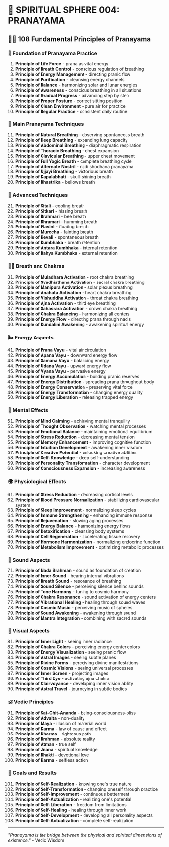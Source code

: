 # 🌟 SPIRITUAL SPHERE 004: PRANAYAMA

## 🧘‍♀️ 108 Fundamental Principles of Pranayama

### 🌌 Foundation of Pranayama Practice

1. **Principle of Life Force** - prana as vital energy
2. **Principle of Breath Control** - conscious regulation of breathing
3. **Principle of Energy Management** - directing pranic flow
4. **Principle of Purification** - cleansing energy channels
5. **Principle of Balance** - harmonizing solar and lunar energies
6. **Principle of Awareness** - conscious breathing in all situations
7. **Principle of Gradual Progress** - advancing step by step
8. **Principle of Proper Posture** - correct sitting position
9. **Principle of Clean Environment** - pure air for practice
10. **Principle of Regular Practice** - consistent daily routine

### 🎯 Main Pranayama Techniques

11. **Principle of Natural Breathing** - observing spontaneous breath
12. **Principle of Deep Breathing** - expanding lung capacity
13. **Principle of Abdominal Breathing** - diaphragmatic respiration
14. **Principle of Thoracic Breathing** - chest expansion
15. **Principle of Clavicular Breathing** - upper chest movement
16. **Principle of Full Yogic Breath** - complete breathing cycle
17. **Principle of Alternate Nostril** - nadi shodhana pranayama
18. **Principle of Ujjayi Breathing** - victorious breath
19. **Principle of Kapalabhati** - skull-shining breath
20. **Principle of Bhastrika** - bellows breath

### 🌟 Advanced Techniques

21. **Principle of Sitali** - cooling breath
22. **Principle of Sitkari** - hissing breath
23. **Principle of Brahmari** - bee breath
24. **Principle of Bhramari** - humming breath
25. **Principle of Plavini** - floating breath
26. **Principle of Murccha** - fainting breath
27. **Principle of Kevali** - spontaneous breath
28. **Principle of Kumbhaka** - breath retention
29. **Principle of Antara Kumbhaka** - internal retention
30. **Principle of Bahya Kumbhaka** - external retention

### 🧘‍♀️ Breath and Chakras

31. **Principle of Muladhara Activation** - root chakra breathing
32. **Principle of Svadhisthana Activation** - sacral chakra breathing
33. **Principle of Manipura Activation** - solar plexus breathing
34. **Principle of Anahata Activation** - heart chakra breathing
35. **Principle of Vishuddha Activation** - throat chakra breathing
36. **Principle of Ajna Activation** - third eye breathing
37. **Principle of Sahasrara Activation** - crown chakra breathing
38. **Principle of Chakra Balancing** - harmonizing all centers
39. **Principle of Energy Flow** - directing prana through nadis
40. **Principle of Kundalini Awakening** - awakening spiritual energy

### 🌬️ Energy Aspects

41. **Principle of Prana Vayu** - vital air circulation
42. **Principle of Apana Vayu** - downward energy flow
43. **Principle of Samana Vayu** - balancing energy
44. **Principle of Udana Vayu** - upward energy flow
45. **Principle of Vyana Vayu** - pervasive energy
46. **Principle of Energy Accumulation** - building pranic reserves
47. **Principle of Energy Distribution** - spreading prana throughout body
48. **Principle of Energy Conservation** - preserving vital force
49. **Principle of Energy Transformation** - changing energy quality
50. **Principle of Energy Liberation** - releasing trapped energy

### 🧠 Mental Effects

51. **Principle of Mind Calming** - achieving mental tranquility
52. **Principle of Thought Observation** - watching mental processes
53. **Principle of Emotional Balance** - maintaining emotional equilibrium
54. **Principle of Stress Reduction** - decreasing mental tension
55. **Principle of Memory Enhancement** - improving cognitive function
56. **Principle of Intuition Development** - awakening inner wisdom
57. **Principle of Creative Potential** - unlocking creative abilities
58. **Principle of Self-Knowledge** - deep self-understanding
59. **Principle of Personality Transformation** - character development
60. **Principle of Consciousness Expansion** - increasing awareness

### 🌍 Physiological Effects

61. **Principle of Stress Reduction** - decreasing cortisol levels
62. **Principle of Blood Pressure Normalization** - stabilizing cardiovascular system
63. **Principle of Sleep Improvement** - normalizing sleep cycles
64. **Principle of Immune Strengthening** - enhancing immune response
65. **Principle of Rejuvenation** - slowing aging processes
66. **Principle of Energy Balance** - harmonizing energy flows
67. **Principle of Detoxification** - cleansing body systems
68. **Principle of Cell Regeneration** - accelerating tissue recovery
69. **Principle of Hormone Harmonization** - normalizing endocrine function
70. **Principle of Metabolism Improvement** - optimizing metabolic processes

### 🎵 Sound Aspects

71. **Principle of Nada Brahman** - sound as foundation of creation
72. **Principle of Inner Sound** - hearing internal vibrations
73. **Principle of Breath Sound** - resonance of breathing
74. **Principle of Sound Silence** - perceiving silence behind sounds
75. **Principle of Tone Harmony** - tuning to cosmic harmony
76. **Principle of Chakra Resonance** - sound activation of energy centers
77. **Principle of Vibrational Healing** - healing through sound waves
78. **Principle of Cosmic Music** - perceiving music of spheres
79. **Principle of Sound Awakening** - awakening through sound
80. **Principle of Mantra Integration** - combining with sacred sounds

### 🌈 Visual Aspects

81. **Principle of Inner Light** - seeing inner radiance
82. **Principle of Chakra Colors** - perceiving energy center colors
83. **Principle of Energy Visualization** - seeing pranic flow
84. **Principle of Astral Images** - seeing subtle planes
85. **Principle of Divine Forms** - perceiving divine manifestations
86. **Principle of Cosmic Visions** - seeing universal processes
87. **Principle of Inner Screen** - projecting images
88. **Principle of Third Eye** - activating ajna chakra
89. **Principle of Clairvoyance** - developing inner vision ability
90. **Principle of Astral Travel** - journeying in subtle bodies

### 🕉️ Vedic Principles

91. **Principle of Sat-Chit-Ananda** - being-consciousness-bliss
92. **Principle of Advaita** - non-duality
93. **Principle of Maya** - illusion of material world
94. **Principle of Karma** - law of cause and effect
95. **Principle of Dharma** - righteous path
96. **Principle of Brahman** - absolute reality
97. **Principle of Atman** - true self
98. **Principle of Jnana** - spiritual knowledge
99. **Principle of Bhakti** - devotional love
100. **Principle of Karma** - selfless action

### 🚀 Goals and Results

101. **Principle of Self-Realization** - knowing one's true nature
102. **Principle of Self-Transformation** - changing oneself through practice
103. **Principle of Self-Improvement** - continuous betterment
104. **Principle of Self-Actualization** - realizing one's potential
105. **Principle of Self-Liberation** - freedom from limitations
106. **Principle of Self-Healing** - healing through inner work
107. **Principle of Self-Development** - developing all personality aspects
108. **Principle of Self-Actualization** - complete self-realization

---

*"Pranayama is the bridge between the physical and spiritual dimensions of existence."* - Vedic Wisdom
